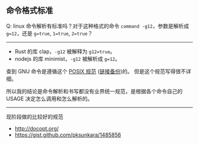 ## 命令格式标准

Q: linux 命令解析有标准吗？对于这种格式的命令 `command -g12`，参数是解析成 `g=12`，还是 `g=true`, `1=true`, `2=true`？

-----

- Rust 的库 clap，`-g12` 被解释为 `g12=true`。
- nodejs 的库 minimist，`-g12` 被解析成 `g=12`。

查到 GNU 命令是遵循这个 [POSIX 规范](http://pubs.opengroup.org/onlinepubs/9699919799/basedefs/V1_chap12.html) ([链接备份](https://web.archive.org/web/20230211190452/https://pubs.opengroup.org/onlinepubs/9699919799/basedefs/V1_chap12.html))的。
但是这个规范写得很不详细。

所以我的结论是命令解析和书写都没有业界统一规范，是根据各个命令自己的 USAGE 决定怎么调用和怎么解析的。

-----

现阶段做的比较好的规范

- http://docopt.org/
- https://gist.github.com/pksunkara/1485856
